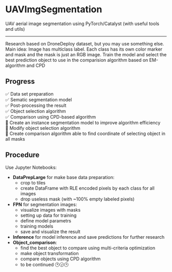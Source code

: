 # UAVImgSegmentation
UAV aerial image segmentation using PyTorch/Catalyst (with useful tools and utils)
________________________________________________________________________________________
Research based on DroneDeploy dataset, but you may use something else.
Main idea:
Image has multiclass label. Each class has its own color marker and mask and the mask is just an RGB image.
Train the model and select the best prediction object to use in  the comparision algorithm based on EM-algorithm and CPD
## **Progress**
:white_check_mark: Data set preparation    
:white_check_mark: Sematic segmentation model    
:white_check_mark: Post-processing the result    
:white_check_mark: Object selection algorithm    
:white_check_mark: Comparison using CPD-based algorithm    
:black_square_button: Create an instance segmentation model to improve algorithm efficiency    
:black_square_button: Modify object selection algorithm    
:black_square_button: Create comparison algorithm able to find coordinate of selecting object in all masks 
## **Procedure**
Use Jupyter Notebooks:
+ __DataPrepLarge__ for make base data preparation:
  - crop to tiles
  - create DataFrame with RLE encoded pixels by each class for all images
  - drop useless mask (with ~100% empty labeled pixels)
+ __FPN__ for segmentation images:
  - visualize images with masks
  - setting up data for training
  - define model parametrs
  - training models
  - save and visualize the result 
+ __Inference__ for model inference and save predictions for further research
+ __Object_comparison__:
  - find the best object to compare using multi-criteria optimization
  - make object transformation
  - compare objects using CPD algorithm
  - to be continued :clock2::clock230::clock3:
  
  
  
